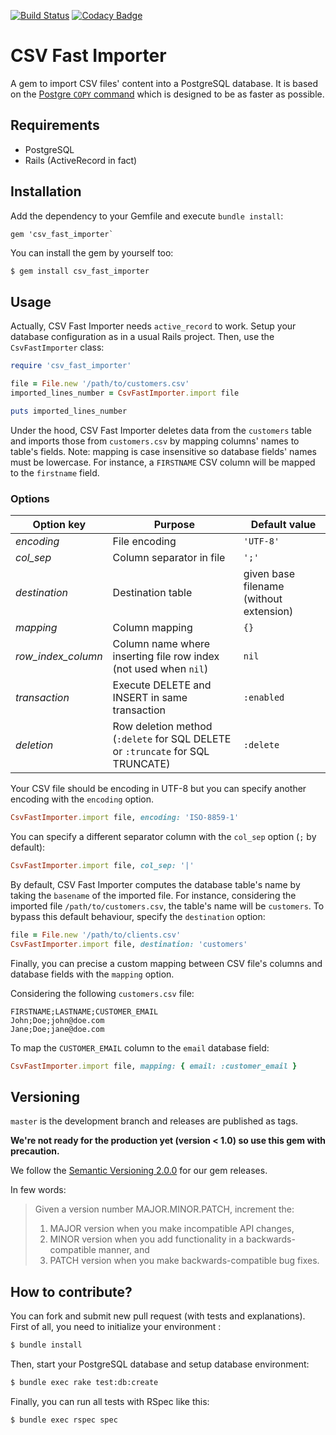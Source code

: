 [![Build Status](https://travis-ci.org/sogilis/csv_fast_importer.svg?branch=master)](https://travis-ci.org/sogilis/csv_fast_importer) [![Codacy Badge](https://api.codacy.com/project/badge/Grade/3747d356ba004b7da2d0aec6bf1160f0)](https://www.codacy.com/app/Jibidus/csv_fast_importer?utm_source=github.com&amp;utm_medium=referral&amp;utm_content=sogilis/csv_fast_importer&amp;utm_campaign=Badge_Grade)

# CSV Fast Importer

A gem to import CSV files' content into a PostgreSQL database. It is based on
the [Postgre `COPY` command](https://wiki.postgresql.org/wiki/COPY) which is
designed to be as faster as possible.

## Requirements

- PostgreSQL
- Rails (ActiveRecord in fact)

## Installation

Add the dependency to your Gemfile and execute `bundle install`:

```gemfile
gem 'csv_fast_importer`
```

You can install the gem by yourself too:

```sh
$ gem install csv_fast_importer
```

## Usage

Actually, CSV Fast Importer needs `active_record` to work. Setup your database
configuration as in a usual Rails project. Then, use the `CsvFastImporter`
class:

```ruby
require 'csv_fast_importer'

file = File.new '/path/to/customers.csv'
imported_lines_number = CsvFastImporter.import file

puts imported_lines_number
```

Under the hood, CSV Fast Importer deletes data from the `customers` table and
imports those from `customers.csv` by mapping columns' names to table's fields.
Note: mapping is case insensitive so database fields' names must be lowercase.
For instance, a `FIRSTNAME` CSV column will be mapped to the `firstname` field.

### Options

| Option key | Purpose | Default value |
| ------------ | ------------- | ------------- |
| *encoding* | File encoding | `'UTF-8'` |
| *col_sep* | Column separator in file | `';'` |
| *destination* | Destination table | given base filename (without extension) |
| *mapping* | Column mapping | `{}` |
| *row_index_column* | Column name where inserting file row index (not used when `nil`) | `nil` |
| *transaction* | Execute DELETE and INSERT in same transaction | `:enabled` |
| *deletion* | Row deletion method (`:delete` for SQL DELETE or `:truncate` for SQL TRUNCATE) | `:delete` |

Your CSV file should be encoding in UTF-8 but you can specify another encoding
with the `encoding` option.

```ruby
CsvFastImporter.import file, encoding: 'ISO-8859-1'
```

You can specify a different separator column with the `col_sep` option (`;` by
default):

```ruby
CsvFastImporter.import file, col_sep: '|'
```

By default, CSV Fast Importer computes the database table's name by taking the
`basename` of the imported file. For instance, considering the imported file
`/path/to/customers.csv`, the table's name will be `customers`. To bypass
this default behaviour, specify the `destination` option:

```ruby
file = File.new '/path/to/clients.csv'
CsvFastImporter.import file, destination: 'customers'
```

Finally, you can precise a custom mapping between CSV file's columns and
database fields with the `mapping` option.

Considering the following `customers.csv` file:

```csv
FIRSTNAME;LASTNAME;CUSTOMER_EMAIL
John;Doe;john@doe.com
Jane;Doe;jane@doe.com
```

To map the `CUSTOMER_EMAIL` column to the `email` database field:

```ruby
CsvFastImporter.import file, mapping: { email: :customer_email }
```

## Versioning

`master` is the development branch and releases are published as tags.

**We're not ready for the production yet (version < 1.0) so use this gem with
precaution.**

We follow the [Semantic Versioning 2.0.0](http://semver.org/) for our gem
releases.

In few words:

> Given a version number MAJOR.MINOR.PATCH, increment the:
>
> 1. MAJOR version when you make incompatible API changes,
> 2. MINOR version when you add functionality in a backwards-compatible manner,
>    and
> 3. PATCH version when you make backwards-compatible bug fixes.

## How to contribute?

You can fork and submit new pull request (with tests and explanations).
First of all, you need to initialize your environment :

```sh
$ bundle install
```

Then, start your PostgreSQL database and setup database environment:

```sh
$ bundle exec rake test:db:create
```

Finally, you can run all tests with RSpec like this:

```sh
$ bundle exec rspec spec
```
